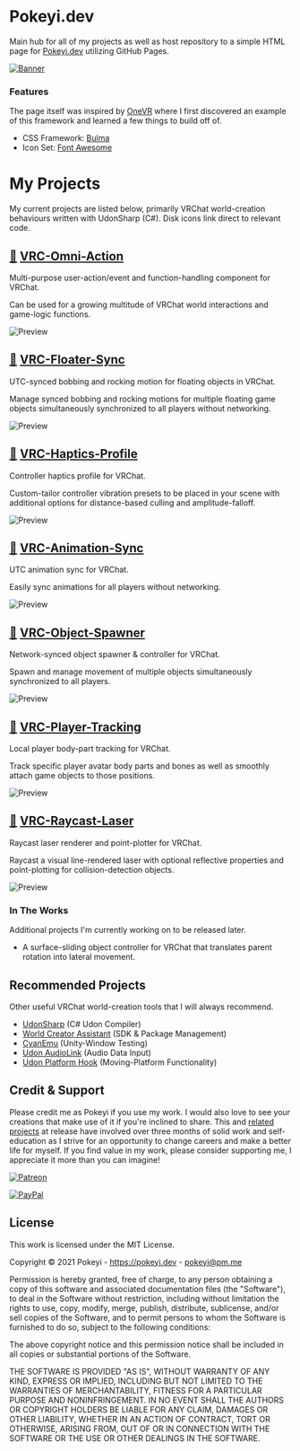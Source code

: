 # Pokeyi.dev
Main hub for all of my projects as well as host repository to a simple HTML page for [Pokeyi.dev](https://pokeyi.dev) utilizing GitHub Pages.

[![Banner](Pokeyi_Banner.png)](https://pokeyi.dev)

### Features
The page itself was inspired by [OneVR](https://github.com/oneVR/oneVR.github.io) where I first discovered an example of this framework and learned a few things to build off of.
- CSS Framework: [Bulma](https://bulma.io)
- Icon Set: [Font Awesome](https://fontawesome.com)

# My Projects
My current projects are listed below, primarily VRChat world-creation behaviours written with UdonSharp (C#). Disk icons link direct to relevant code.

## [💾](https://github.com/Pokeyi/VRC-Omni-Action/blob/main/P_OmniAction.cs) [VRC-Omni-Action](https://github.com/Pokeyi/VRC-Omni-Action) <!-- [![Downloads](https://img.shields.io/github/downloads/Pokeyi/VRC-Omni-Action/total?label=Downloads&logo=github)](https://github.com/Pokeyi/VRC-Omni-Action/releases) -->
Multi-purpose user-action/event and function-handling component for VRChat.

Can be used for a growing multitude of VRChat world interactions and game-logic functions.

![Preview](https://github.com/Pokeyi/VRC-Omni-Action/raw/main/P_OmniAction.png)

## [💾](https://github.com/Pokeyi/VRC-Floater-Sync/blob/main/P_FloaterSync.cs) [VRC-Floater-Sync](https://github.com/Pokeyi/VRC-Floater-Sync) <!-- [![Downloads](https://img.shields.io/github/downloads/Pokeyi/VRC-Floater-Sync/total?label=Downloads&logo=github)](https://github.com/Pokeyi/VRC-Floater-Sync/releases) -->
UTC-synced bobbing and rocking motion for floating objects in VRChat.

Manage synced bobbing and rocking motions for multiple floating game objects simultaneously synchronized to all players without networking.

![Preview](https://github.com/Pokeyi/VRC-Floater-Sync/raw/main/P_FloaterSync.png)

## [💾](https://github.com/Pokeyi/VRC-Haptics-Profile/blob/main/P_HapticsProfile.cs) [VRC-Haptics-Profile](https://github.com/Pokeyi/VRC-Haptics-Profile) <!-- [![Downloads](https://img.shields.io/github/downloads/Pokeyi/VRC-Haptics-Profile/total?label=Downloads&logo=github)](https://github.com/Pokeyi/VRC-Haptics-Profile/releases) -->
Controller haptics profile for VRChat.

Custom-tailor controller vibration presets to be placed in your scene with additional options for distance-based culling and amplitude-falloff.

![Preview](https://github.com/Pokeyi/VRC-Haptics-Profile/raw/main/P_HapticsProfile.png)

## [💾](https://github.com/Pokeyi/VRC-Animation-Sync/blob/main/P_AnimSync.cs) [VRC-Animation-Sync](https://github.com/Pokeyi/VRC-Animation-Sync) <!-- [![Downloads](https://img.shields.io/github/downloads/Pokeyi/VRC-Animation-Sync/total?label=Downloads&logo=github)](https://github.com/Pokeyi/VRC-Animation-Sync/releases) -->
UTC animation sync for VRChat.
 
Easily sync animations for all players without networking.

![Preview](https://github.com/Pokeyi/VRC-Animation-Sync/raw/main/P_AnimSync.png)

## [💾](https://github.com/Pokeyi/VRC-Object-Spawner/blob/main/P_ObjectSpawner.cs) [VRC-Object-Spawner](https://github.com/Pokeyi/VRC-Object-Spawner) <!-- [![Downloads](https://img.shields.io/github/downloads/Pokeyi/VRC-Object-Spawner/total?label=Downloads&logo=github)](https://github.com/Pokeyi/VRC-Object-Spawner/releases) -->
Network-synced object spawner & controller for VRChat.

Spawn and manage movement of multiple objects simultaneously synchronized to all players.

![Preview](https://github.com/Pokeyi/VRC-Object-Spawner/raw/main/P_ObjectSpawner.png)

## [💾](https://github.com/Pokeyi/VRC-Player-Tracking/blob/main/P_PlayerTracking.cs) [VRC-Player-Tracking](https://github.com/Pokeyi/VRC-Player-Tracking) <!-- [![Downloads](https://img.shields.io/github/downloads/Pokeyi/VRC-Player-Tracking/total?label=Downloads&logo=github)](https://github.com/Pokeyi/VRC-Player-Tracking/releases) -->
Local player body-part tracking for VRChat.

Track specific player avatar body parts and bones as well as smoothly attach game objects to those positions.

![Preview](https://github.com/Pokeyi/VRC-Player-Tracking/raw/main/P_PlayerTracking.png)

## [💾](https://github.com/Pokeyi/VRC-Raycast-Laser/blob/main/P_RaycastLaser.cs) [VRC-Raycast-Laser](https://github.com/Pokeyi/VRC-Raycast-Laser) <!-- [![Downloads](https://img.shields.io/github/downloads/Pokeyi/VRC-Raycast-Laser/total?label=Downloads&logo=github)](https://github.com/Pokeyi/VRC-Raycast-Laser/releases) -->
Raycast laser renderer and point-plotter for VRChat.

Raycast a visual line-rendered laser with optional reflective properties and point-plotting for collision-detection objects.

![Preview](https://github.com/Pokeyi/VRC-Raycast-Laser/raw/main/P_RaycastLaser.png)

### In The Works
Additional projects I'm currently working on to be released later.

- A surface-sliding object controller for VRChat that translates parent rotation into lateral movement.

## Recommended Projects
Other useful VRChat world-creation tools that I will always recommend.
- [UdonSharp](https://github.com/MerlinVR/UdonSharp) (C# Udon Compiler)
- [World Creator Assistant](https://github.com/Varneon/WorldCreatorAssistant) (SDK & Package Management)
- [CyanEmu](https://github.com/CyanLaser/CyanEmu) (Unity-Window Testing)
- [Udon AudioLink](https://github.com/llealloo/vrc-udon-audio-link) (Audio Data Input)
- [Udon Platform Hook](https://github.com/Superbstingray/UdonPlayerPlatformHook) (Moving-Platform Functionality)

## Credit & Support
Please credit me as Pokeyi if you use my work. I would also love to see your creations that make use of it if you're inclined to share. This and [related projects](https://github.com/Pokeyi/pokeyi.github.io#my-projects) at release have involved over three months of solid work and self-education as I strive for an opportunity to change careers and make a better life for myself. If you find value in my work, please consider supporting me, I appreciate it more than you can imagine!

[![Patreon](https://img.shields.io/badge/Patreon-Support-red?logo=patreon)](https://patreon.com/pokeyi)

[![PayPal](https://img.shields.io/badge/PayPal-Donate-blue?logo=paypal)](https://www.paypal.com/donate?hosted_button_id=XFBLJ5GNSLGRC)

## License
This work is licensed under the MIT License.

Copyright © 2021 Pokeyi - https://pokeyi.dev - [pokeyi@pm.me](mailto:pokeyi@pm.me)

Permission is hereby granted, free of charge, to any person obtaining a copy
of this software and associated documentation files (the "Software"), to deal
in the Software without restriction, including without limitation the rights
to use, copy, modify, merge, publish, distribute, sublicense, and/or sell
copies of the Software, and to permit persons to whom the Software is
furnished to do so, subject to the following conditions:

The above copyright notice and this permission notice shall be included in all
copies or substantial portions of the Software.

THE SOFTWARE IS PROVIDED "AS IS", WITHOUT WARRANTY OF ANY KIND, EXPRESS OR
IMPLIED, INCLUDING BUT NOT LIMITED TO THE WARRANTIES OF MERCHANTABILITY,
FITNESS FOR A PARTICULAR PURPOSE AND NONINFRINGEMENT. IN NO EVENT SHALL THE
AUTHORS OR COPYRIGHT HOLDERS BE LIABLE FOR ANY CLAIM, DAMAGES OR OTHER
LIABILITY, WHETHER IN AN ACTION OF CONTRACT, TORT OR OTHERWISE, ARISING FROM,
OUT OF OR IN CONNECTION WITH THE SOFTWARE OR THE USE OR OTHER DEALINGS IN THE
SOFTWARE.
